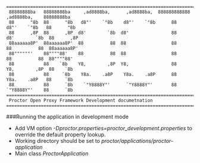    =================================================================================================
     88888888ba   88888888ba     ,ad8888ba,      ,ad8888ba,  888888888888  ,ad8888ba,    88888888ba
     88      "8b  88      "8b   d8"'    `"8b    d8"'    `"8b      88      d8"'    `"8b   88      "8b
     88      ,8P  88      ,8P  d8'        `8b  d8'                88     d8'        `8b  88      ,8P
     88aaaaaa8P'  88aaaaaa8P'  88          88  88                 88     88          88  88aaaaaa8P'
     88""""""'    88""""88'    88          88  88                 88     88          88  88""""88'
     88           88    `8b    Y8,        ,8P  Y8,                88     Y8,        ,8P  88    `8b
     88           88     `8b    Y8a.    .a8P    Y8a.    .a8P      88      Y8a.    .a8P   88     `8b
     88           88      `8b    `"Y8888Y"'      `"Y8888Y"'       88       `"Y8888Y"'    88      `8b
    =================================================================================================
     Proctor Open Proxy Framework Development documetnation
    =================================================================================================

###Running the application in development mode
 * Add VM option _-Dproctor.properties=proctor_development.properties_ to override the default property lookup.
 * Working directory should be set to _proctor/applications/proctor-application_
 * Main class _ProctorApplication_